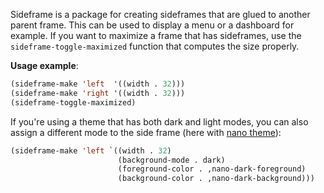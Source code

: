 
Sideframe is a package for creating sideframes that are glued to another
parent frame. This can be used to display a menu or a dashboard for example.
If you want to maximize a frame that has sideframes, use the
`sideframe-toggle-maximized` function that computes the size properly.


**Usage example**:

```lisp
(sideframe-make 'left  '((width . 32)))
(sideframe-make 'right '((width . 32)))
(sideframe-toggle-maximized)
```

If you're using a theme that has both dark and light modes, you can also assign
 a different mode to the side frame (here with [nano theme](https://github.com/rougier/nano-theme)):

```lisp
(sideframe-make 'left `((width . 32)
                        (background-mode . dark)
                        (foreground-color . ,nano-dark-foreground)
                        (background-color . ,nano-dark-background)))
```

